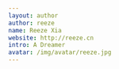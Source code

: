 ```yaml
---
layout: author
author: reeze
name: Reeze Xia
website: http://reeze.cn
intro: A Dreamer
avatar: /img/avatar/reeze.jpg
---
```

